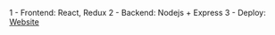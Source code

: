1 - Frontend: React, Redux
2 - Backend: Nodejs + Express
3 - Deploy: [Website](https://shopping-woad-beta.vercel.app/shop)
